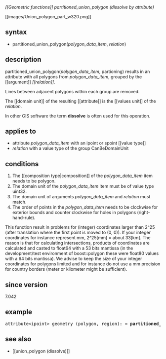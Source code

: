 *[[Geometric functions]] partitioned_union_polygon (dissolve by attribute)*

[[images/Union_polygon_part_w320.png]]

## syntax

- partitioned_union_polygon(*polygon_data_item*, *relation*)

## description

partitioned_union_polygon(*polygon_data_item*, partioning) results in an attribute with all polygons from *polygon_data_item*, grouped by the [[argument]] *[[relation]]*.

Lines between adjacent polygons within each group are removed.

The [[domain unit]] of the resulting [[attribute]] is the [[values unit]] of the *relation*.

In other GIS software the term **dissolve** is often used for this operation.

## applies to

- attribute *polygon_data_item* with an ipoint or spoint [[value type]]
- *relation* with a value type of the group CanBeDomainUnit

## conditions

1.  The [[composition type|composition]] of the *polygon_data_item* item needs to be polygon.
2.  The domain unit of the *polygon_data_item* item must be of value type uint32.
3.  The domain unit of arguments *polygon_data_item* and *relation* must match.
4.  The order of points in the *polygon_data_item* needs to be clockwise for exterior bounds and counter clockwise for holes in polygons (right-hand-rule).

This function result in problems for (integer) coordinates larger than 2^25 (after translation where the first point is moved to (0, 0)). If your integer coordinates for instance represent mm, 2^25[mm] = about 33[km]. The reason is that for calculating intersections, products of coordinates are calculated and casted to float64 with a 53 bits mantissa (in the development/test environment of boost::polygon these were float80 values with a 64 bits mantissa). We advise to keep the size of your integer coordinates for polygons limited and for instance do not use a mm precision for country borders (meter or kilometer might be sufficient).

## since version

7.042

## example

<pre>
attribute&lt;ipoint&gt; geometry (polygon, region): = <B>partitioned_union_polygon(</B>ipolygon(district/geometry), region_rel<B>)</B>;
</pre>

## see also

- [[union_polygon (dissolve)]]